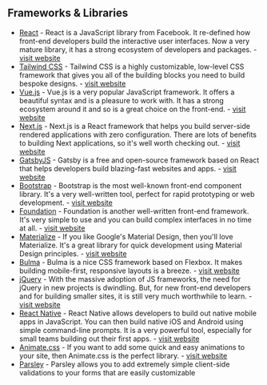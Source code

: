 ## Frameworks & Libraries

- [React](https://reactjs.org/) - React is a JavaScript library from Facebook. It re-defined how front-end developers build the interactive user interfaces. Now a very mature library, it has a strong ecosystem of developers and packages. - [visit website](https://reactjs.org/)
- [Tailwind CSS](https://tailwindcss.com/) - Tailwind CSS is a highly customizable, low-level CSS framework that gives you all of the building blocks you need to build bespoke designs. - [visit website](https://tailwindcss.com/)
- [Vue.js](https://vuejs.org/) - Vue.js is a very popular JavaScript framework. It offers a beautiful syntax and is a pleasure to work with. It has a strong ecosystem around it and so is a great choice on the front-end. - [visit website](https://vuejs.org/)
- [Next.js](https://nextjs.org/) - Next.js is a React framework that helps you build server-side rendered applications with zero configuration. There are lots of benefits to building Next applications, so it's well worth checking out. - [visit website](https://nextjs.org/)
- [GatsbyJS](https://www.gatsbyjs.org/) - Gatsby is a free and open-source framework based on React that helps developers build blazing-fast websites and apps. - [visit website](https://www.gatsbyjs.org/)
- [Bootstrap](https://getbootstrap.com/) - Bootstrap is the most well-known front-end component library. It's a very well-written tool, perfect for rapid prototyping or web development. - [visit website](https://getbootstrap.com/)
- [Foundation](https://foundation.zurb.com/) - Foundation is another well-written front-end framework. It's very simple to use and you can build complex interfaces in no time at all. - [visit website](https://foundation.zurb.com/)
- [Materialize](https://materializecss.com/) - If you like Google's Material Design, then you'll love Materialize. It's a great library for quick development using Material Design principles. - [visit website](https://materializecss.com/)
- [Bulma](https://bulma.io/) - Bulma is a nice CSS framework based on Flexbox. It makes building mobile-first, responsive layouts is a breeze. - [visit website](https://bulma.io/)
- [jQuery](https://jquery.com/) - With the massive adoption of JS frameworks, the need for jQuery in new projects is dwindling. But, for new front-end developers and for building smaller sites, it is still very much worthwhile to learn. - [visit website](https://jquery.com/)
- [React Native](https://facebook.github.io/react-native/) - React Native allows developers to build out native mobile apps in JavaScript. You can then build native iOS and Android using simple command-line prompts. It is a very powerful tool, especially for small teams building out their first apps. - [visit website](https://facebook.github.io/react-native/)
- [Animate.css](https://daneden.github.io/animate.css/) - If you want to add some quick and easy animations to your site, then Animate.css is the perfect library. - [visit website](https://daneden.github.io/animate.css/)
- [Parsley](http://parsleyjs.org/) - Parsley allows you to add extremely simple client-side validations to your forms that are easily customizable
